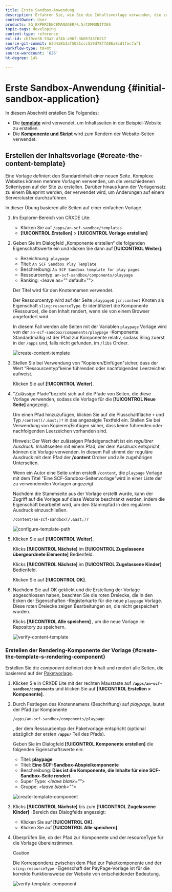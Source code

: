 ```yaml
---
title: Erste Sandbox-Anwendung
description: Erfahren Sie, wie Sie die Inhaltsvorlage verwenden, die zum Erstellen von Inhaltsseiten verwendet wird, sowie eine Komponente und ein Skript, die zum Rendern von Website-Seiten verwendet werden.
contentOwner: User
products: SG_EXPERIENCEMANAGER/6.5/COMMUNITIES
topic-tags: developing
content-type: reference
exl-id: cbf9ce36-53a2-4f4b-a96f-3b05743f6217
source-git-commit: 62d4a8b3af5031ccc539d78f7d06a8cd1fec7af1
workflow-type: tm+mt
source-wordcount: '626'
ht-degree: 14%

---
```


# Erste Sandbox-Anwendung {#initial-sandbox-application}

In diesem Abschnitt erstellen Sie Folgendes:

* Die **[template](#createthepagetemplate)** wird verwendet, um Inhaltsseiten in der Beispiel-Website zu erstellen.
* Die **[Komponente und Skript](#create-the-template-s-rendering-component)** wird zum Rendern der Website-Seiten verwendet.

## Erstellen der Inhaltsvorlage {#create-the-content-template}

Eine Vorlage definiert den Standardinhalt einer neuen Seite. Komplexe Websites können mehrere Vorlagen verwenden, um die verschiedenen Seitentypen auf der Site zu erstellen. Darüber hinaus kann der Vorlagensatz zu einem Blueprint werden, der verwendet wird, um Änderungen auf einem Servercluster durchzuführen.

In dieser Übung basieren alle Seiten auf einer einfachen Vorlage.

1. Im Explorer-Bereich von CRXDE Lite:

   * Klicken Sie auf `/apps/an-scf-sandbox/templates`
   * **[!UICONTROL Erstellen]** > **[!UICONTROL Vorlage erstellen]**

1. Geben Sie im Dialogfeld „Komponente erstellen“ die folgenden Eigenschaftswerte ein und klicken Sie dann auf **[!UICONTROL Weiter]**:

   * Bezeichnung: `playpage`
   * Titel: `An SCF Sandbox Play Template`
   * Beschreibung: `An SCF Sandbox template for play pages`
   * Ressourcentyp: `an-scf-sandbox/components/playpage`
   * Ranking: &lt;leave as=&quot;&quot; default=&quot;&quot;>

   Der Titel wird für den Knotennamen verwendet.

   Der Ressourcentyp wird auf der Seite `playpage`s `jcr:content` Knoten als Eigenschaft `sling:resourceType`. Er identifiziert die Komponente (Ressource), die den Inhalt rendert, wenn sie von einem Browser angefordert wird.

   In diesem Fall werden alle Seiten mit der Variablen `playpage` Vorlage wird von der `an-scf-sandbox/components/playpage` -Komponente. Standardmäßig ist der Pfad zur Komponente relativ, sodass Sling zuerst in der `/apps` und, falls nicht gefunden, im `/libs` Ordner.

   ![create-content-template](assets/create-content-template-1.png)

1. Stellen Sie bei Verwendung von &quot;Kopieren/Einfügen&quot;sicher, dass der Wert &quot;Ressourcentyp&quot;keine führenden oder nachfolgenden Leerzeichen aufweist.

   Klicken Sie auf **[!UICONTROL Weiter]**.

1. &quot;Zulässige Pfade&quot;bezieht sich auf die Pfade von Seiten, die diese Vorlage verwenden, sodass die Vorlage für die **[!UICONTROL Neue Seite]** angezeigt.

   Um einen Pfad hinzuzufügen, klicken Sie auf die Plusschaltfläche `+` und Typ `/content(/.&ast;)?` in das angezeigte Textfeld ein. Stellen Sie bei Verwendung von Kopieren/Einfügen sicher, dass keine führenden oder nachfolgenden Leerzeichen vorhanden sind.

   Hinweis: Der Wert der zulässigen Pfadeigenschaft ist ein *regulärer Ausdruck*. Inhaltsseiten mit einem Pfad, der dem Ausdruck entspricht, können die Vorlage verwenden. In diesem Fall stimmt der reguläre Ausdruck mit dem Pfad der **/content** Ordner und alle zugehörigen Unterseiten.

   Wenn ein Autor eine Seite unten erstellt `/content`, die `playpage` Vorlage mit dem Titel &quot;Eine SCF-Sandbox-Seitenvorlage&quot;wird in einer Liste der zu verwendenden Vorlagen angezeigt.

   Nachdem die Stammseite aus der Vorlage erstellt wurde, kann der Zugriff auf die Vorlage auf diese Website beschränkt werden, indem die Eigenschaft bearbeitet wird, um den Stammpfad in den regulären Ausdruck einzuschließen.

   `/content/an-scf-sandbox(/.&ast;)?`

   ![configure-template-path](assets/configure-template-path.png)

1. Klicken Sie auf **[!UICONTROL Weiter]**.

   Klicks **[!UICONTROL Nächste]** im **[!UICONTROL Zugelassene übergeordnete Elemente]** Bedienfeld.

   Klicks **[!UICONTROL Nächste]** im **[!UICONTROL Zugelassene Kinder]** Bedienfeld.

   Klicken Sie auf **[!UICONTROL OK]**.

1. Nachdem Sie auf OK geklickt und die Erstellung der Vorlage abgeschlossen haben, beachten Sie die roten Dreiecke, die in den Ecken der Eigenschaften -Registerkarte für die neue `playpage` Vorlage. Diese roten Dreiecke zeigen Bearbeitungen an, die nicht gespeichert wurden.

   Klicks **[!UICONTROL Alle speichern]** , um die neue Vorlage im Repository zu speichern.

   ![verify-content-template](assets/verify-content-template.png)

### Erstellen der Rendering-Komponente der Vorlage {#create-the-template-s-rendering-component}

Erstellen Sie die *component* definiert den Inhalt und rendert alle Seiten, die basierend auf der [Paketvorlage](#createthepagetemplate).

1. Klicken Sie in CRXDE Lite mit der rechten Maustaste auf **`/apps/an-scf-sandbox/components`** und klicken Sie auf **[!UICONTROL Erstellen > Komponente]**.
1. Durch Festlegen des Knotennamens (Beschriftung) auf *playpage*, lautet der Pfad zur Komponente

   `/apps/an-scf-sandbox/components/playpage`

   , der dem Ressourcentyp der Paketvorlage entspricht (optional abzüglich der ersten **`/apps/`** Teil des Pfads).

   Geben Sie im Dialogfeld **[!UICONTROL Komponente erstellen]** die folgenden Eigenschaftswerte ein:

   * Titel: **playpage**
   * Titel: **Eine SCF-Sandbox-Abspielkomponente**
   * Beschreibung: **Dies ist die Komponente, die Inhalte für eine SCF-Sandbox-Seite rendert.**
   * Super Type: *&lt;leave blank=&quot;&quot;>*
   * Gruppe: *&lt;leave blank=&quot;&quot;>*

   ![create-template-component](assets/create-template-component.png)

1. Klicks **[!UICONTROL Nächste]** bis zum **[!UICONTROL Zugelassene Kinder]** -Bereich des Dialogfelds angezeigt:

   * Klicken Sie auf **[!UICONTROL OK]**.
   * Klicken Sie auf **[!UICONTROL Alle speichern]**.

1. Überprüfen Sie, ob der Pfad zur Komponente und der resourceType für die Vorlage übereinstimmen.

   >[!CAUTION]
   >
   >Die Korrespondenz zwischen dem Pfad zur Paketkomponente und der `sling:resourceType` -Eigenschaft der PayPage-Vorlage ist für die korrekte Funktionsweise der Website von entscheidender Bedeutung.

   ![verify-template-component](assets/verify-template-component.png)
